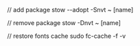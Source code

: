 // add package 
stow --adopt -Snvt ~ [name]

// remove package 
stow -Dnvt ~ [name]

// restore fonts cache
sudo fc-cache -f -v
